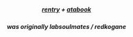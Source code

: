 
<h5 align="center">
<h5 align="center"> 

[rentry](https://rentry.co/koganee) + [atabook](https://keithgane.atabook.org/)

<h5 align="center"> 
was originally labsoulmates / redkogane
